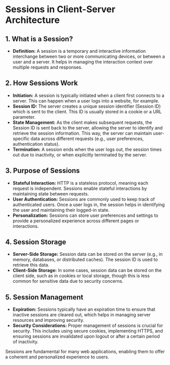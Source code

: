 # Sessions in Client-Server Architecture

## 1. What is a Session?

- **Definition:** A session is a temporary and interactive information interchange between two or more communicating devices, or between a user and a server. It helps in managing the interaction context over multiple requests and responses.

## 2. How Sessions Work

- **Initiation:** A session is typically initiated when a client first connects to a server. This can happen when a user logs into a website, for example.
- **Session ID:** The server creates a unique session identifier (Session ID) which is sent to the client. This ID is usually stored in a cookie or a URL parameter.
- **State Management:** As the client makes subsequent requests, the Session ID is sent back to the server, allowing the server to identify and retrieve the session information. This way, the server can maintain user-specific data across different requests (e.g., user preferences, authentication status).
- **Termination:** A session ends when the user logs out, the session times out due to inactivity, or when explicitly terminated by the server.

## 3. Purpose of Sessions

- **Stateful Interaction:** HTTP is a stateless protocol, meaning each request is independent. Sessions enable stateful interactions by maintaining state between requests.
- **User Authentication:** Sessions are commonly used to keep track of authenticated users. Once a user logs in, the session helps in identifying the user and maintaining their logged-in state.
- **Personalization:** Sessions can store user preferences and settings to provide a personalized experience across different pages or interactions.

## 4. Session Storage

- **Server-Side Storage:** Session data can be stored on the server (e.g., in memory, databases, or distributed caches). The session ID is used to retrieve this data.
- **Client-Side Storage:** In some cases, session data can be stored on the client side, such as in cookies or local storage, though this is less common for sensitive data due to security concerns.

## 5. Session Management

- **Expiration:** Sessions typically have an expiration time to ensure that inactive sessions are cleared out, which helps in managing server resources and improving security.
- **Security Considerations:** Proper management of sessions is crucial for security. This includes using secure cookies, implementing HTTPS, and ensuring sessions are invalidated upon logout or after a certain period of inactivity.

Sessions are fundamental for many web applications, enabling them to offer a coherent and personalized experience to users.